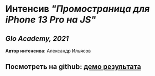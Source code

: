 # Интенсив _"Промостраница для iPhone 13 Pro на JS"_
## _Glo Academy, 2021_

**Автор интенсива:** Александр Ильясов

## Посмотреть на github: [демо результата](https://slesareva-gala.github.io/iPhone13Intensive/)
